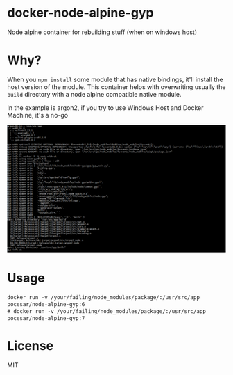 # docker-node-alpine-gyp

Node alpine container for rebuilding stuff (when on windows host)

# Why?

When you `npm install` some module that has native bindings, it'll install the host version of the module.
This container helps with overwriting usually the `build` directory with a node alpine compatible native module.

In the example is argon2, if you try to use Windows Host and Docker Machine, it's a no-go

![console](https://github.com/pocesar/docker-node-alpine-gyp/blob/master/argon2.png)

# Usage

```
docker run -v /your/failing/node_modules/package/:/usr/src/app pocesar/node-alpine-gyp:6
# docker run -v /your/failing/node_modules/package/:/usr/src/app pocesar/node-alpine-gyp:7 
```

# License

MIT
